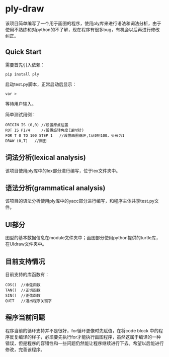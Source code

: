 # ply-draw
该项目简单编写了一个用于画图的程序，使用ply库来进行语法和词法分析，由于使用不熟练和对python的不了解，现在程序有很多bug，有机会以后再进行修改纠正。

## Quick Start
需要首先引入依赖：
```
pip install ply
```

启动test.py脚本，正常启动后显示：
```
var >
```
等待用户输入。


简单测试用例：
```
ORIGIN IS (0,0) //设置原点位置
ROT IS PI/4     //设置旋转角度(逆时针)
FOR T 0 TO 100 STEP 1   //设置画图循环,t从0到100，步长为1
DRAW (0,T)   //画图

```

## 词法分析(lexical analysis)
该项目使用ply库中的lex部分进行编写，位于lex文件夹中。

## 语法分析(grammatical analysis)
该项目的语法分析使用ply库中的yacc部分进行编写，和程序主体共享test.py文件。

## UI部分
图型的基本数据信息在module文件夹中；画图部分使用python提供的turtle库，在UIdraw文件夹中。

## 目前支持情况
目前支持的库函数有：
```
COS()  //余弦函数
TAN()  //正切函数
SIN()  //正弦函数
QUIT   //退出程序关键字
```

## 程序当前问题
程序当前的循环支持并不是很好，for循环更像时先赋值，在将code block 中的程序反复编译的样子，必须要先执行for才能执行画图程序，虽然这属于编译的一种错误，但是程序的容错性和一些问题仍然能让程序继续进行下去。希望以后能进行修改，完善该程序。
